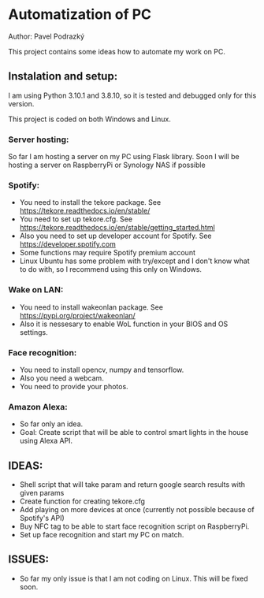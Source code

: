 # Automatization of PC
Author: Pavel Podrazký

This project contains some ideas how to automate my work on PC.

## Instalation and setup:
I am using Python 3.10.1 and 3.8.10, so it is tested and debugged only for this version.

This project is coded on both Windows and Linux.

### Server hosting:
So far I am hosting a server on my PC using Flask library. Soon I will be hosting a server on RaspberryPi or Synology NAS if possible

### Spotify:
* You need to install the tekore package. See https://tekore.readthedocs.io/en/stable/
* You need to set up tekore.cfg. See https://tekore.readthedocs.io/en/stable/getting_started.html
* Also you need to set up developer account for Spotify. See https://developer.spotify.com
* Some functions may require Spotify premium account
* Linux Ubuntu has some problem with try/except and I don't know what to do with, so I recommend using this only on Windows.

### Wake on LAN:
* You need to install wakeonlan package. See https://pypi.org/project/wakeonlan/
* Also it is nessesary to enable WoL function in your BIOS and OS settings.

### Face recognition:
* You need to install opencv, numpy and tensorflow.
* Also you need a webcam.
* You need to provide your photos.

### Amazon Alexa:
* So far only an idea.
* Goal: Create script that will be able to control smart lights in the house using Alexa API.

## IDEAS:
* Shell script that will take param and return google search results with given params
* Create function for creating tekore.cfg
* Add playing on more devices at once (currently not possible because of Spotify's API)
* Buy NFC tag to be able to start face recognition script on RaspberryPi.
* Set up face recognition and start my PC on match.

## ISSUES:
* So far my only issue is that I am not coding on Linux. This will be fixed soon.
